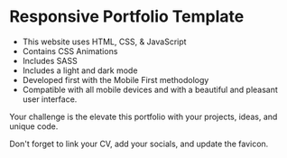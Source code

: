 # Responsive Portfolio Template

- This website uses HTML, CSS, & JavaScript
- Contains CSS Animations
- Includes SASS 
- Includes a light and dark mode
- Developed first with the Mobile First methodology
- Compatible with all mobile devices and with a beautiful and pleasant user interface.

Your challenge is the elevate this portfolio with your projects, ideas, and unique code. 

Don't forget to link your CV, add your socials, and update the favicon. 
